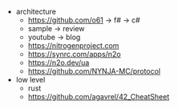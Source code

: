 
* architecture
  * https://github.com/o61 -> f# -> c#
  * sample -> review
  * youtube -> blog 
  * https://nitrogenproject.com
  * https://synrc.com/apps/n2o
  * https://n2o.dev/ua
  * https://github.com/NYNJA-MC/protocol
* low level
  * rust
  * https://github.com/agavrel/42_CheatSheet
